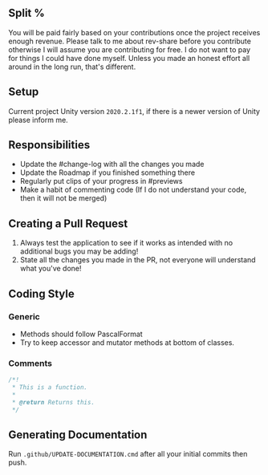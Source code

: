 ## Split %
You will be paid fairly based on your contributions once the project receives enough revenue. Please talk to me about rev-share before you contribute otherwise I will assume you are contributing for free. I do not want to pay for things I could have done myself. Unless you made an honest effort all around in the long run, that's different.

## Setup
Current project Unity version `2020.2.1f1`, if there is a newer version of Unity please inform me.

## Responsibilities
- Update the #change-log with all the changes you made
- Update the Roadmap if you finished something there
- Regularly put clips of your progress in #previews
- Make a habit of commenting code (If I do not understand your code, then it will not be merged)

## Creating a Pull Request
1. Always test the application to see if it works as intended with no additional bugs you may be adding!
2. State all the changes you made in the PR, not everyone will understand what you've done!

## Coding Style
### Generic
- Methods should follow PascalFormat
- Try to keep accessor and mutator methods at bottom of classes.
### Comments
```cs
/*!
 * This is a function.
 * 
 * @return Returns this.
 */
```

## Generating Documentation
Run `.github/UPDATE-DOCUMENTATION.cmd` after all your initial commits then push.
